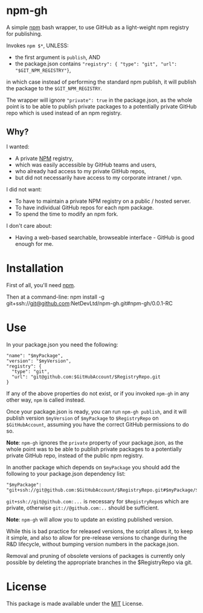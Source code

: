 # npm-gh

A simple [npm][#NPM] bash wrapper, to use GitHub as a light-weight npm registry for publishing.

Invokes `npm $*`, UNLESS:
* the first argument is `publish`, AND
* the package.json contains `"registry": { "type": "git", "url": "$GIT_NPM_REGISTRY"}`,

in which case instead of performing the standard npm publish, it will publish the package to the `$GIT_NPM_REGISTRY`.

The wrapper will ignore `"private": true` in the package.json, as the whole point is to be able to publish
private packages to a potentially private GitHub repo which is used instead of an npm registry.

## Why?

I wanted:

* A private [NPM][#NPM] registry,
* which was easily accessible by GitHub teams and users,
* who already had access to my private GitHub repos,
* but did not necessarily have access to my corporate intranet / vpn.

I did not want:

* To have to maintain a private NPM registry on a public / hosted server.
* To have individual GitHub repos for each npm package.
* To spend the time to modify an npm fork.

I don't care about:

* Having a web-based searchable, browseable interface - GitHub is good enough for me.

# Installation

First of all, you'll need [npm][#NPM].

Then at a command-line:
    npm install -g  git+ssh://git@github.com:NetDevLtd/npm-gh.git#npm-gh/0.0.1-RC

# Use

In your package.json you need the following:

    "name": "$myPackage",
    "version": "$myVersion",
    "registry": {
      "type": "git",
      "url": "git@github.com:$GitHubAccount/$RegistryRepo.git
    }

If any of the above properties do not exist, or if you invoked `npm-gh` in any other way, `npm` is called instead.

Once your package.json is ready, you can run `npm-gh publish`, and it will publish version `$myVersion` of `$myPackage` to `$RegistryRepo` on `$GitHubAccount`, assuming you have the correct GitHub permissions to do so.

**Note**: `npm-gh` ignores the `private` property of your package.json, as the whole point was to be able to publish private packages to a potentially private GitHub repo, instead of the public npm registry.

In another package which depends on `$myPackage` you should add the following to your package.json dependency list:

    "$myPackage": "git+ssh://git@github.com:$GitHubAccount/$RegistryRepo.git#$myPackage/$myVersion"

`git+ssh://git@github.com:...` is necessary for `$RegistryRepo`s which are private, otherwise `git://@github.com:..` should be sufficient.

**Note**: `npm-gh` will allow you to update an existing published version.

While this is bad practice for released versions, the script allows it, to keep it simple, and
also to allow for pre-release versions to change during the R&D lifecycle, without bumping version numbers in the package.json.

Removal and pruning of obsolete versions of packages is currently only possible by deleting the appropriate branches in the $RegistryRepo via git.

# License

This package is made available under the [MIT][#MIT] License.

[#NPM]: http://npmjs.org/
[#MIT]: http://en.wikipedia.org/wiki/MIT_License
